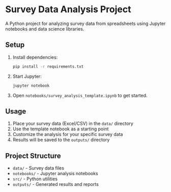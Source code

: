 # Survey Data Analysis Project

A Python project for analyzing survey data from spreadsheets using Jupyter notebooks and data science libraries.

## Setup

1. Install dependencies:
   ```bash
   pip install -r requirements.txt
   ```

2. Start Jupyter:
   ```bash
   jupyter notebook
   ```

3. Open `notebooks/survey_analysis_template.ipynb` to get started.

## Usage

1. Place your survey data (Excel/CSV) in the `data/` directory
2. Use the template notebook as a starting point
3. Customize the analysis for your specific survey data
4. Results will be saved to the `outputs/` directory

## Project Structure

- `data/` - Survey data files
- `notebooks/` - Jupyter analysis notebooks  
- `src/` - Python utilities
- `outputs/` - Generated results and reports